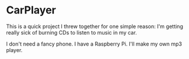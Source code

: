 CarPlayer
=========
This is a quick project I threw together for one simple reason: I'm getting really sick of burning CDs to listen to music in my car.

I don't need a fancy phone. I have a Raspberry Pi. I'll make my own mp3 player.
